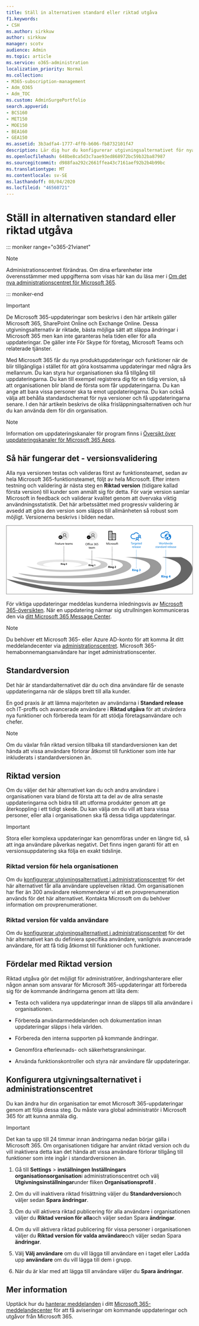 ```yaml
---
title: Ställ in alternativen standard eller riktad utgåva
f1.keywords:
- CSH
ms.author: sirkkuw
author: sirkkuw
manager: scotv
audience: Admin
ms.topic: article
ms.service: o365-administration
localization_priority: Normal
ms.collection:
- M365-subscription-management
- Adm_O365
- Adm_TOC
ms.custom: AdminSurgePortfolio
search.appverid:
- BCS160
- MET150
- MOE150
- BEA160
- GEA150
ms.assetid: 3b3adfa4-1777-4ff0-b606-fb8732101f47
description: Lär dig hur du konfigurerar utgivningsalternativet för nya produkter och funktioner i administrationscentret för Microsoft 365.
ms.openlocfilehash: 648be8ca5d3c7aae93ed868972bc59b32ba87987
ms.sourcegitcommit: d988faa292c2661ffea43c7161aef92b2b4b99bc
ms.translationtype: MT
ms.contentlocale: sv-SE
ms.lasthandoff: 08/04/2020
ms.locfileid: "46560721"
---
```

# <a name="set-up-the-standard-or-targeted-release-options"></a>Ställ in alternativen standard eller riktad utgåva

::: moniker range="o365-21vianet"

> [!NOTE]
> Administrationscentret förändras. Om dina erfarenheter inte överensstämmer med uppgifterna som visas här kan du läsa mer i [Om det nya administrationscentret för Microsoft 365](https://docs.microsoft.com/microsoft-365/admin/microsoft-365-admin-center-preview?view=o365-21vianet).

::: moniker-end

> [!IMPORTANT]
> De Microsoft 365-uppdateringar som beskrivs i den här artikeln gäller Microsoft 365, SharePoint Online och Exchange Online. Dessa utgivningsalternativ är riktade, bästa möjliga sätt att släppa ändringar i Microsoft 365 men kan inte garanteras hela tiden eller för alla uppdateringar. De gäller inte För Skype för företag, Microsoft Teams och relaterade tjänster.

Med Microsoft 365 får du nya produktuppdateringar och funktioner när de blir tillgängliga i stället för att göra kostsamma uppdateringar med några års mellanrum. Du kan styra hur organisationen ska få tillgång till uppdateringarna. Du kan till exempel registrera dig för en tidig version, så att organisationen blir bland de första som får uppdateringarna. Du kan ange att bara vissa personer ska ta emot uppdateringarna. Du kan också välja att behålla standardschemat för nya versioner och få uppdateringarna senare. I den här artikeln beskrivs de olika frisläppningsalternativen och hur du kan använda dem för din organisation.

> [!NOTE]
> Information om uppdateringskanaler för program finns i [Översikt över uppdateringskanaler för Microsoft 365 Apps](https://docs.microsoft.com/deployoffice/overview-update-channels). 
  
## <a name="how-it-works---release-validation"></a>Så här fungerar det - versionsvalidering

Alla nya versionen testas och valideras först av funktionsteamet, sedan av hela Microsoft 365-funktionsteamet, följt av hela Microsoft. Efter intern testning och validering är nästa steg en **Riktad version** (tidigare kallad första version) till kunder som anmält sig för detta. För varje version samlar Microsoft in feedback och validerar kvalitet genom att övervaka viktig användningsstatistik. Det här arbetssättet med progressiv validering är avsedd att göra den version som släpps till allmänheten så robust som möjligt. Versionerna beskrivs i bilden nedan. 
  
![Släpp valideringsringar för Microsoft 365](../../media/73611ed3-2d8c-4e7b-8074-9f03b239f9ed.png)
  
För viktiga uppdateringar meddelas kunderna inledningsvis av [Microsoft 365-översikten](https://products.office.com/business/office-365-roadmap). När en uppdatering närmar sig utrullningen kommuniceras den via [ditt Microsoft 365 Message Center](https://admin.microsoft.com/Adminportal/Home?source=applauncher#/MessageCenter).

> [!NOTE]
> Du behöver ett Microsoft 365- eller Azure AD-konto för att komma åt ditt meddelandecenter via [administrationscentret](https://docs.microsoft.com/office365/admin/admin-overview/about-the-admin-center). Microsoft 365-hemabonnemangsanvändare har inget administrationscenter.


## <a name="standard-release"></a>Standardversion

Det här är standardalternativet där du och dina användare får de senaste uppdateringarna när de släpps brett till alla kunder.
  
En god praxis är att lämna majoriteten av användarna i **Standard release** och IT-proffs och avancerade användare i **Riktad utgåva** för att utvärdera nya funktioner och förbereda team för att stödja företagsanvändare och chefer. 
  
> [!NOTE]
> Om du växlar från riktad version tillbaka till standardversionen kan det hända att vissa användare förlorar åtkomst till funktioner som inte har inkluderats i standardversionen än. 
  
## <a name="targeted-release"></a>Riktad version

Om du väljer det här alternativet kan du och andra användare i organisationen vara bland de första att ta del av de allra senaste uppdateringarna och bidra till att utforma produkter genom att ge återkoppling i ett tidigt skede. Du kan välja om du vill att bara vissa personer, eller alla i organisationen ska få dessa tidiga uppdateringar.
  
> [!IMPORTANT]
> Stora eller komplexa uppdateringar kan genomföras under en längre tid, så att inga användare påverkas negativt. Det finns ingen garanti för att en versionsuppdatering ska följa en exakt tidslinje. 
  
### <a name="targeted-release-for-entire-organization"></a>Riktad version för hela organisationen

Om du [konfigurerar utgivningsalternativet i administrationscentret](#set-up-the-release-option-in-the-admin-center) för det här alternativet får alla användare upplevelsen riktad. Om organisationen har fler än 300 användare rekommenderar vi att en provprenumeration används för det här alternativet. Kontakta Microsoft om du behöver information om provprenumerationer. 
  
### <a name="targeted-release-for-selected-users"></a>Riktad version för valda användare

Om du [konfigurerar utgivningsalternativet i administrationscentret](#set-up-the-release-option-in-the-admin-center) för det här alternativet kan du definiera specifika användare, vanligtvis avancerade användare, för att få tidig åtkomst till funktioner och funktioner. 
  
## <a name="benefits-of-targeted-release"></a>Fördelar med Riktad version

Riktad utgåva gör det möjligt för administratörer, ändringshanterare eller någon annan som ansvarar för Microsoft 365-uppdateringar att förbereda sig för de kommande ändringarna genom att låta dem:
  
- Testa och validera nya uppdateringar innan de släpps till alla användare i organisationen.
    
- Förbereda användarmeddelanden och dokumentation innan uppdateringar släpps i hela världen.
    
- Förbereda den interna supporten på kommande ändringar.
    
- Genomföra efterlevnads- och säkerhetsgranskningar.
    
- Använda funktionskontroller och styra när användare får uppdateringar.
    
## <a name="set-up-the-release-option-in-the-admin-center"></a>Konfigurera utgivningsalternativet i administrationscentret

Du kan ändra hur din organisation tar emot Microsoft 365-uppdateringar genom att följa dessa steg. Du måste vara global administratör i Microsoft 365 för att kunna anmäla dig.
  
> [!IMPORTANT]
> Det kan ta upp till 24 timmar innan ändringarna nedan börjar gälla i Microsoft 365. Om organisationen tidigare har använt riktad version och du vill inaktivera detta kan det hända att vissa användare förlorar tillgång till funktioner som inte ingår i standardversionen än. 
  
1. Gå till **Settings**  >  **inställningen Inställningars organisationsorganisation**i administrationscentret och välj **Utgivningsinställningar**under fliken **Organisationsprofil** .

5. Om du vill inaktivera riktad frisättning väljer du **Standardversion**och väljer sedan **Spara ändringar**. 
    
6. Om du vill aktivera riktad publicering för alla användare i organisationen väljer du **Riktad version för alla**och väljer sedan Spara **ändringar**. 
    
7. Om du vill aktivera riktad publicering för vissa personer i organisationen väljer du **Riktad version för valda användare**och väljer sedan Spara **ändringar**. 
    
8. Välj **Välj användare** om du vill lägga till användare en i taget eller Ladda upp **användare** om du vill lägga till dem i grupp.
    
9. När du är klar med att lägga till användare väljer du **Spara ändringar**.


  
## <a name="learn-more"></a>Mer information

Upptäck hur du [hanterar meddelanden](https://docs.microsoft.com/office365/admin/manage/message-center) i ditt [Microsoft 365-meddelandecenter](https://admin.microsoft.com/Adminportal/Home?source=applauncher#/MessageCenter) för att få aviseringar om kommande uppdateringar och utgåvor från Microsoft 365.
